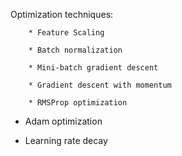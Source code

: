 
Optimization techniques:


        * Feature Scaling
        
        * Batch normalization
        
        * Mini-batch gradient descent
        
        * Gradient descent with momentum
        
        * RMSProp optimization
        
  * Adam optimization
        
 * Learning rate decay
